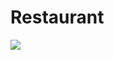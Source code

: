 # Restaurant

<a href = "http://www.google.com" target = "_blank"> <img src = "https://img.buzzfeed.com/buzzfeed-static/static/2016-04/29/16/enhanced/webdr07/anigif_original-24637-1461963461-1.gif?downsize=700:*&output-format=auto&output-quality=auto" /> </a>

